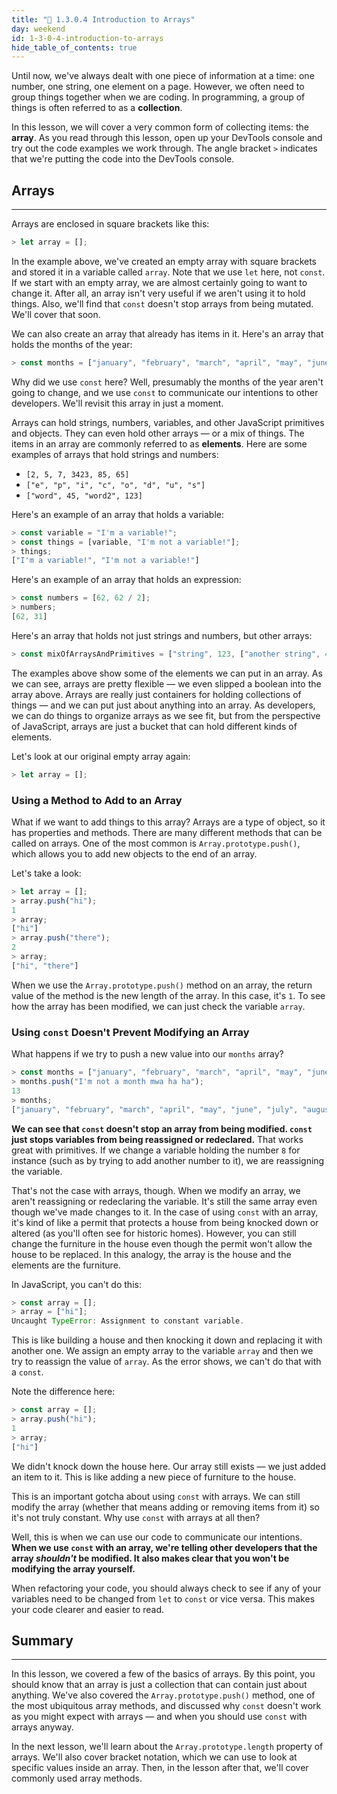 ```yaml
---
title: "📓 1.3.0.4 Introduction to Arrays"
day: weekend
id: 1-3-0-4-introduction-to-arrays
hide_table_of_contents: true
---
```


Until now, we've always dealt with one piece of information at a time: one number, one string, one element on a page. However, we often need to group things together when we are coding. In programming, a group of things is often referred to as a **collection**.

In this lesson, we will cover a very common form of collecting items: the **array**. As you read through this lesson, open up your DevTools console and try out the code examples we work through. The angle bracket `>` indicates that we're putting the code into the DevTools console.

## Arrays
---

Arrays are enclosed in square brackets like this:

```js
> let array = [];
```

In the example above, we've created an empty array with square brackets and stored it in a variable called `array`. Note that we use `let` here, not `const`. If we start with an empty array, we are almost certainly going to want to change it. After all, an array isn't very useful if we aren't using it to hold things. Also, we'll find that `const` doesn't stop arrays from being mutated. We'll cover that soon.

We can also create an array that already has items in it. Here's an array that holds the months of the year:

```js
> const months = ["january", "february", "march", "april", "may", "june", "july", "august", "september", "october", "november", "december"];
```

Why did we use `const` here? Well, presumably the months of the year aren't going to change, and we use `const` to communicate our intentions to other developers. We'll revisit this array in just a moment.

Arrays can hold strings, numbers, variables, and other JavaScript primitives and objects. They can even hold other arrays — or a mix of things. The items in an array are commonly referred to as **elements**. Here are some examples of arrays that hold strings and numbers:

* `[2, 5, 7, 3423, 85, 65]`
* `["e", "p", "i", "c", "o", "d", "u", "s"]`
* `["word", 45, "word2", 123]`

Here's an example of an array that holds a variable:

```javascript
> const variable = "I'm a variable!";
> const things = [variable, "I'm not a variable!"];
> things;
["I'm a variable!", "I'm not a variable!"]
```

Here's an example of an array that holds an expression:

```js
> const numbers = [62, 62 / 2];
> numbers;
[62, 31]
```

Here's an array that holds not just strings and numbers, but other arrays:

```js
> const mixOfArraysAndPrimitives = ["string", 123, ["another string", 456], 321, "yet another string", true];
```

The examples above show some of the elements we can put in an array. As we can see, arrays are pretty flexible — we even slipped a boolean into the array above. Arrays are really just containers for holding collections of things — and we can put just about anything into an array. As developers, we can do things to organize arrays as we see fit, but from the perspective of JavaScript, arrays are just a bucket that can hold different kinds of elements.

Let's look at our original empty array again:

```js
> let array = [];
```

### Using a Method to Add to an Array

What if we want to add things to this array? Arrays are a type of object, so it has properties and methods. There are many different methods that can be called on arrays. One of the most common is `Array.prototype.push()`, which allows you to add new objects to the end of an array.

Let's take a look:

```js
> let array = [];
> array.push("hi");
1
> array;
["hi"]
> array.push("there");
2
> array;
["hi", "there"]
```

When we use the `Array.prototype.push()` method on an array, the return value of the method is the new length of the array. In this case, it's `1`. To see how the array has been modified, we can just check the variable `array`.

### Using `const` Doesn't Prevent Modifying an Array 

What happens if we try to push a new value into our `months` array?

```js
> const months = ["january", "february", "march", "april", "may", "june", "july", "august", "september", "october", "november", "december"];
> months.push("I'm not a month mwa ha ha");
13
> months;
["january", "february", "march", "april", "may", "june", "july", "august", "september", "october", "november", "december", "I'm not a month mwa ha ha"];
```

**We can see that `const` doesn't stop an array from being modified. `const` just stops variables from being reassigned or redeclared.** That works great with primitives. If we change a variable holding the number `8` for instance (such as by trying to add another number to it), we are reassigning the variable.

That's not the case with arrays, though. When we modify an array, we aren't reassigning or redeclaring the variable. It's still the same array even though we've made changes to it. In the case of using `const` with an array, it's kind of like a permit that protects a house from being knocked down or altered (as you'll often see for historic homes). However, you can still change the furniture in the house even though the permit won't allow the house to be replaced. In this analogy, the array is the house and the elements are the furniture.

In JavaScript, you can't do this:

```js
> const array = [];
> array = ["hi"];
Uncaught TypeError: Assignment to constant variable.
```

This is like building a house and then knocking it down and replacing it with another one. We assign an empty array to the variable `array` and then we try to reassign the value of `array`. As the error shows, we can't do that with a `const`.

Note the difference here:

```js
> const array = [];
> array.push("hi");
1
> array;
["hi"]
```

We didn't knock down the house here. Our array still exists — we just added an item to it. This is like adding a new piece of furniture to the house.

This is an important gotcha about using `const` with arrays. We can still modify the array (whether that means adding or removing items from it) so it's not truly constant. Why use `const` with arrays at all then?

Well, this is when we can use our code to communicate our intentions. **When we use `const` with an array, we're telling other developers that the array _shouldn't_ be modified. It also makes clear that you won't be modifying the array yourself.**

When refactoring your code, you should always check to see if any of your variables need to be changed from `let` to `const` or vice versa. This makes your code clearer and easier to read.

## Summary
---

In this lesson, we covered a few of the basics of arrays. By this point, you should know that an array is just a collection that can contain just about anything. We've also covered the `Array.prototype.push()` method, one of the most ubiquitous array methods, and discussed why `const` doesn't work as you might expect with arrays — and when you should use `const` with arrays anyway.

In the next lesson, we'll learn about the `Array.prototype.length` property of arrays. We'll also cover bracket notation, which we can use to look at specific values inside an array. Then, in the lesson after that, we'll cover commonly used array methods.
